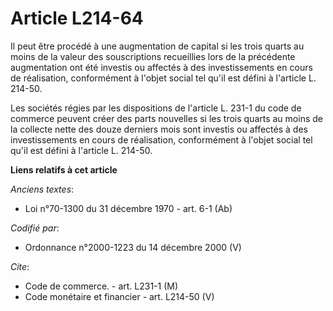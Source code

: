 # Article L214-64

Il peut être procédé à une augmentation de capital si les trois quarts au moins de la valeur des souscriptions recueillies
lors de la précédente augmentation ont été investis ou affectés à des investissements en cours de réalisation, conformément à
l'objet social tel qu'il est défini à l'article L. 214-50.

Les sociétés régies par les dispositions de l'article L. 231-1 du code de commerce peuvent créer des parts nouvelles si les
trois quarts au moins de la collecte nette des douze derniers mois sont investis ou affectés à des investissements en cours
de réalisation, conformément à l'objet social tel qu'il est défini à l'article L. 214-50.

**Liens relatifs à cet article**

_Anciens textes_:

  - Loi n°70-1300 du 31 décembre 1970 - art. 6-1 (Ab)

_Codifié par_:

  - Ordonnance n°2000-1223 du 14 décembre 2000 (V)

_Cite_:

  - Code de commerce. - art. L231-1 (M)
  - Code monétaire et financier - art. L214-50 (V)
